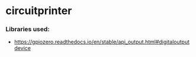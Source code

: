 # circuitprinter


### Libraries used: 
-  https://gpiozero.readthedocs.io/en/stable/api_output.html#digitaloutputdevice